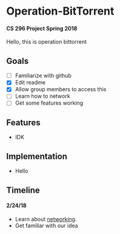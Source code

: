 # Operation-BitTorrent

#### CS 296 Project Spring 2018

Hello, this is operation bittorrent

## Goals
- [ ] Familiarize with github
- [x] Edit readme
- [x] Allow group members to access this
- [ ] Learn how to network
- [ ] Get some features working

## Features

- IDK

## Implementation

- Hello

## Timeline

#### 2/24/18
- Learn about [networking](http://beej.us/guide/bgnet/).
- Get familiar with our idea


